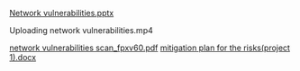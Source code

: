 [Network vulnerabilities.pptx](https://github.com/moulidutta/internship_project/files/13991698/Network.vulnerabilities.pptx)


Uploading network vulnerabilities.mp4

[network vulnerabilities scan_fpxv60.pdf](https://github.com/moulidutta/internship_project/files/13991699/network.vulnerabilities.scan_fpxv60.pdf)
[mitigation plan for the risks(project 1).docx](https://github.com/moulidutta/internship_project/files/13991703/mitigation.plan.for.the.risks.project.1.docx)
